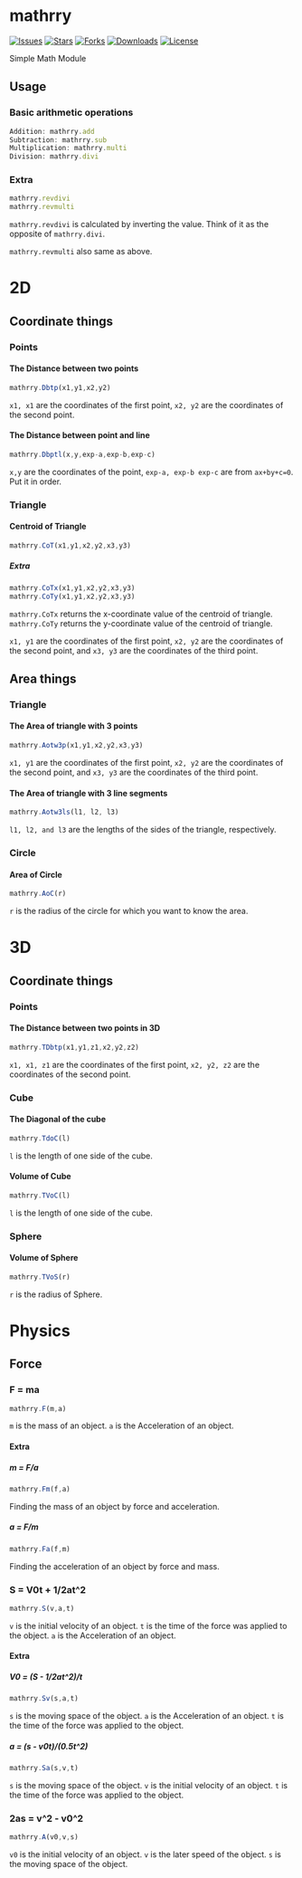 # mathrry
  [![Issues](https://img.shields.io/github/issues/SHI3DO/mathrry?style=for-the-badge)](https://github.com/SHI3DO/mathrry/issues)
  [![Stars](https://img.shields.io/github/stars/SHI3DO/mathrry?style=for-the-badge)](https://github.com/SHI3DO/mathrry)
  [![Forks](https://img.shields.io/github/forks/SHI3DO/mathrry?style=for-the-badge)](https://github.com/SHI3DO/mathrry/network/members)
  [![Downloads](https://img.shields.io/npm/dt/mathrry?style=for-the-badge)](https://www.npmjs.com/package/mathrry)
  [![License](https://img.shields.io/github/license/SHI3DO/mathrry?style=for-the-badge)](https://github.com/SHI3DO/mathrry)  
  
Simple Math Module

## Usage
### Basic arithmetic operations
```js
Addition: mathrry.add
Subtraction: mathrry.sub
Multiplication: mathrry.multi
Division: mathrry.divi
```  
### Extra
```js
mathrry.revdivi
mathrry.revmulti
```
```mathrry.revdivi``` is calculated by inverting the value. Think of it as the opposite of ```mathrry.divi```.  
  
```mathrry.revmulti``` also same as above.  

# 2D
## Coordinate things

### Points
#### The Distance between two points
```js
mathrry.Dbtp(x1,y1,x2,y2)
```  
`x1, x1` are the coordinates of the first point, `x2, y2` are the coordinates of the second point.

#### The Distance between point and line
```js
mathrry.Dbptl(x,y,exp-a,exp-b,exp-c)
```
`x,y` are the coordinates of the point, `exp-a, exp-b exp-c` are from `ax+by+c=0`. Put it in order.

### Triangle
#### Centroid of Triangle
```js
mathrry.CoT(x1,y1,x2,y2,x3,y3)
```
##### Extra
```js
mathrry.CoTx(x1,y1,x2,y2,x3,y3)
mathrry.CoTy(x1,y1,x2,y2,x3,y3)
```  
`mathrry.CoTx` returns the x-coordinate value of the centroid of triangle.  
`mathrry.CoTy` returns the y-coordinate value of the centroid of triangle.  
  
`x1, y1` are the coordinates of the first point, `x2, y2` are the coordinates of the second point, and `x3, y3` are the coordinates of the third point.  

## Area things
### Triangle
#### The Area of triangle with 3 points
```js
mathrry.Aotw3p(x1,y1,x2,y2,x3,y3)
```
`x1, y1` are the coordinates of the first point, `x2, y2` are the coordinates of the second point, and `x3, y3` are the coordinates of the third point.  
#### The Area of triangle with 3 line segments
```js
mathrry.Aotw3ls(l1, l2, l3)
```
`l1, l2, and l3` are the lengths of the sides of the triangle, respectively.  
### Circle
#### Area of Circle
```js
mathrry.AoC(r)
```
`r` is the radius of the circle for which you want to know the area.

# 3D
## Coordinate things
### Points
#### The Distance between two points in 3D
```js
mathrry.TDbtp(x1,y1,z1,x2,y2,z2)
```
`x1, x1, z1` are the coordinates of the first point, `x2, y2, z2` are the coordinates of the second point.  
### Cube
#### The Diagonal of the cube
```js
mathrry.TdoC(l)
```
`l` is the length of one side of the cube.  

#### Volume of Cube
```js
mathrry.TVoC(l)
```
`l` is the length of one side of the cube.

### Sphere
#### Volume of Sphere
```js
mathrry.TVoS(r)
```
`r` is the radius of Sphere.

# Physics
## Force
### F = ma
```js
mathrry.F(m,a)
```
`m` is the mass of an object. `a` is the Acceleration of an object. 
#### Extra
##### m = F/a
```js
mathrry.Fm(f,a)
```
Finding the mass of an object by force and acceleration.
##### a = F/m 
```js
mathrry.Fa(f,m)
```
Finding the acceleration of an object by force and mass.  
### S = V0t + 1/2at^2
```js
mathrry.S(v,a,t)
```
`v` is the initial velocity of an object. `t` is the time of the force was applied to the object. `a` is the Acceleration of an object.  
#### Extra
##### V0 = (S - 1/2at^2)/t
```js
mathrry.Sv(s,a,t)
```
`s` is the moving space of the object. `a` is the Acceleration of an object. `t` is the time of the force was applied to the object.  
##### a = (s - v0t)/(0.5t^2)
```js
mathrry.Sa(s,v,t)
```
`s` is the moving space of the object. `v` is the initial velocity of an object. `t` is the time of the force was applied to the object.  

### 2as = v^2 - v0^2
```js
mathrry.A(v0,v,s)
```
`v0` is the initial velocity of an object. `v` is the later speed of the object. `s` is the moving space of the object.

